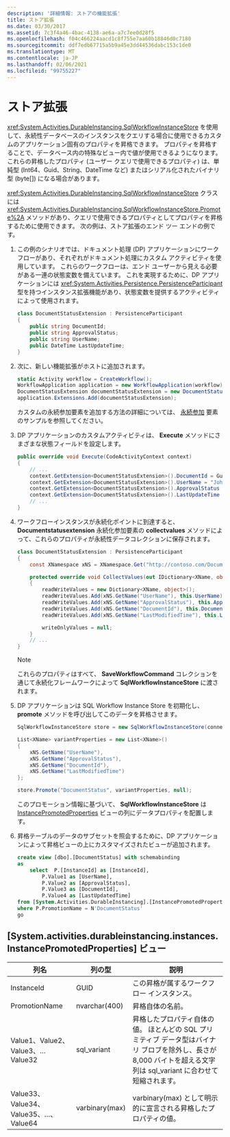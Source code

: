 ```yaml
---
description: '詳細情報: ストアの機能拡張'
title: ストア拡張
ms.date: 03/30/2017
ms.assetid: 7c3f4a46-4bac-4138-ae6a-a7c7ee0d28f5
ms.openlocfilehash: f04c466224aacd1c8f755e7aa60b18846d0c7180
ms.sourcegitcommit: ddf7edb67715a5b9a45e3dd44536dabc153c1de0
ms.translationtype: MT
ms.contentlocale: ja-JP
ms.lasthandoff: 02/06/2021
ms.locfileid: "99755227"
---
```

# <a name="store-extensibility"></a>ストア拡張

<xref:System.Activities.DurableInstancing.SqlWorkflowInstanceStore> を使用して、永続性データベースのインスタンスをクエリする場合に使用できるカスタムのアプリケーション固有のプロパティを昇格できます。 プロパティを昇格することで、データベース内の特殊なビュー内で値が使用できるようになります。 これらの昇格したプロパティ (ユーザー クエリで使用できるプロパティ) は、単純型 (Int64、Guid、String、DateTime など) またはシリアル化されたバイナリ型 (byte[]) になる場合があります。

<xref:System.Activities.DurableInstancing.SqlWorkflowInstanceStore> クラスには <xref:System.Activities.DurableInstancing.SqlWorkflowInstanceStore.Promote%2A> メソッドがあり、クエリで使用できるプロパティとしてプロパティを昇格するために使用できます。 次の例は、ストア拡張のエンド ツー エンドの例です。

1. この例のシナリオでは、ドキュメント処理 (DP) アプリケーションにワークフローがあり、それぞれがドキュメント処理にカスタム アクティビティを使用しています。 これらのワークフローは、エンド ユーザーから見える必要がある一連の状態変数を備えています。 これを実現するために、DP アプリケーションには <xref:System.Activities.Persistence.PersistenceParticipant> 型を持つインスタンス拡張機能があり、状態変数を提供するアクティビティによって使用されます。

    ```csharp
    class DocumentStatusExtension : PersistenceParticipant
    {
        public string DocumentId;
        public string ApprovalStatus;
        public string UserName;
        public DateTime LastUpdateTime;
    }
    ```

2. 次に、新しい機能拡張がホストに追加されます。

    ```csharp
    static Activity workflow = CreateWorkflow();
    WorkflowApplication application = new WorkflowApplication(workflow);
    DocumentStatusExtension documentStatusExtension = new DocumentStatusExtension ();
    application.Extensions.Add(documentStatusExtension);
    ```

     カスタムの永続参加要素を追加する方法の詳細については、 [永続参加](persistence-participants.md) 要素のサンプルを参照してください。

3. DP アプリケーションのカスタムアクティビティは、 **Execute** メソッドにさまざまな状態フィールドを設定します。

    ```csharp
    public override void Execute(CodeActivityContext context)
    {
        // ...
        context.GetExtension<DocumentStatusExtension>().DocumentId = Guid.NewGuid();
        context.GetExtension<DocumentStatusExtension>().UserName = "John Smith";
        context.GetExtension<DocumentStatusExtension>().ApprovalStatus = "Approved";
        context.GetExtension<DocumentStatusExtension>().LastUpdateTime = DateTime.Now();
        // ...
    }
    ```

4. ワークフローインスタンスが永続化ポイントに到達すると、 **Documentstatusextension** 永続化参加要素の **collectvalues** メソッドによって、これらのプロパティが永続性データコレクションに保存されます。

    ```csharp
    class DocumentStatusExtension : PersistenceParticipant
    {
        const XNamespace xNS = XNamespace.Get("http://contoso.com/DocumentStatus");

        protected override void CollectValues(out IDictionary<XName, object> readWriteValues, out IDictionary<XName, object> writeOnlyValues)
        {
            readWriteValues = new Dictionary<XName, object>();
            readWriteValues.Add(xNS.GetName("UserName"), this.UserName);
            readWriteValues.Add(xNS.GetName("ApprovalStatus"), this.ApprovalStatus);
            readWriteValues.Add(xNS.GetName("DocumentId"), this.DocumentId);
            readWriteValues.Add(xNS.GetName("LastModifiedTime"), this.LastUpdateTime);

            writeOnlyValues = null;
        }
        // ...
    }
    ```

    > [!NOTE]
    > これらのプロパティはすべて、 **SaveWorkflowCommand** コレクションを通じて永続化フレームワークによって **SqlWorkflowInstanceStore** に渡されます。

5. DP アプリケーションは SQL Workflow Instance Store を初期化し、 **promote** メソッドを呼び出してこのデータを昇格させます。

    ```csharp
    SqlWorkflowInstanceStore store = new SqlWorkflowInstanceStore(connectionString);

    List<XName> variantProperties = new List<XName>()
    {
        xNS.GetName("UserName"),
        xNS.GetName("ApprovalStatus"),
        xNS.GetName("DocumentId"),
        xNS.GetName("LastModifiedTime")
    };

    store.Promote("DocumentStatus", variantProperties, null);
    ```

    このプロモーション情報に基づいて、 **SqlWorkflowInstanceStore** は [InstancePromotedProperties](#InstancePromotedProperties) ビューの列にデータプロパティを配置します。

6. 昇格テーブルのデータのサブセットを照会するために、DP アプリケーションによって昇格ビューの上にカスタマイズされたビューが追加されます。

    ```sql
    create view [dbo].[DocumentStatus] with schemabinding
    as
        select  P.[InstanceId] as [InstanceId],
            P.Value1 as [UserName],
            P.Value2 as [ApprovalStatus],
            P.Value3 as [DocumentId],
            P.Value4 as [LastUpdatedTime]
    from [System.Activities.DurableInstancing].[InstancePromotedProperties] as P
    where P.PromotionName = N'DocumentStatus'
    go
    ```

## <a name="systemactivitiesdurableinstancinginstancepromotedproperties-view"></a><a name="InstancePromotedProperties"></a> [System.activities.durableinstancing.instances. InstancePromotedProperties] ビュー

|列名|列の型|説明|
|-----------------|-----------------|-----------------|
|InstanceId|GUID|この昇格が属するワークフロー インスタンス。|
|PromotionName|nvarchar(400)|昇格自体の名前。|
|Value1、Value2、Value3、…Value32|sql_variant|昇格したプロパティ自体の値。 ほとんどの SQL プリミティブ データ型はバイナリ ブロブを除外し、長さが 8,000 バイトを超える文字列は sql_variant に合わせて短縮されます。|
|Value33、Value34、Value35、…、Value64|varbinary(max)|varbinary(max) として明示的に宣言される昇格したプロパティの値。|
